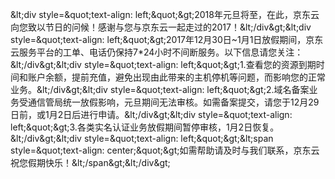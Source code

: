 &amp;lt;div style=&amp;quot;text-align: left;&amp;quot;&amp;gt;2018年元旦将至，在此，京东云向您致以节日的问候！感谢与您与京东云一起走过的2017！&amp;lt;/div&amp;gt;&amp;lt;div style=&amp;quot;text-align: left;&amp;quot;&amp;gt;2017年12月30日~1月1日放假期间，京东云服务平台的工单、电话仍保持7*24小时不间断服务。以下信息请您关注：&amp;lt;/div&amp;gt;&amp;lt;div style=&amp;quot;text-align: left;&amp;quot;&amp;gt;1.查看您的资源到期时间和账户余额，提前充值，避免出现由此带来的主机停机等问题，而影响您的正常业务。&amp;lt;/div&amp;gt;&amp;lt;div style=&amp;quot;text-align: left;&amp;quot;&amp;gt;2.域名备案业务受通信管局统一放假影响，元旦期间无法审核。如需备案提交，请您于12月29日前，或1月2日后进行申请。&amp;lt;/div&amp;gt;&amp;lt;div style=&amp;quot;text-align: left;&amp;quot;&amp;gt;3.各类实名认证业务放假期间暂停审核，1月2日恢复。&amp;lt;/div&amp;gt;&amp;lt;div style=&amp;quot;text-align: left;&amp;quot;&amp;gt;&amp;lt;span style=&amp;quot;text-align: center;&amp;quot;&amp;gt;如需帮助请及时与我们联系，京东云祝您假期快乐！&amp;lt;/span&amp;gt;&amp;lt;/div&amp;gt;
